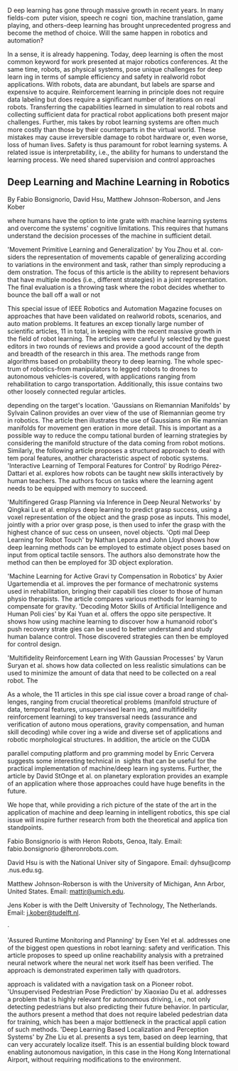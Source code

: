 <!-- image -->

D eep learning has gone through massive  growth  in  recent years. In many fields-com ­ puter  vision,  speech  re  cogni ­ tion, machine translation, game playing, and others-deep learning has brought unprecedented progress and become the method of choice. Will the same happen in robotics and automation?

In a sense, it is already happening. Today, deep learning is often the most common keyword for work presented at major robotics conferences. At the same time, robots, as physical systems, pose unique challenges for deep learn­ ing in terms of sample efficiency and safety in real­world robot applications. With robots, data are abundant, but labels are sparse and expensive to acquire. Reinforcement learning in principle does not require data labeling but does require a significant number of iterations on real robots. Transferring the capabilities learned in simulation to real robots and collecting sufficient data for practical robot applications both present major challenges. Further, mis­ takes by robot learning systems are often much more costly than those by their counterparts in the virtual world. These mistakes  may cause irreversible damage to robot hardware or, even worse, loss of human lives. Safety is thus paramount for robot learning systems. A related issue is interpretability, i.e., the ability for humans to understand the learning process. We need shared supervision and control approaches

## Deep Learning and Machine Learning in Robotics

By Fabio Bonsignorio, David Hsu, Matthew Johnson-Roberson, and Jens Kober

where humans have the option to inte­ grate with machine learning systems and overcome the systems' cognitive limitations. This requires that humans understand the decision processes of the machine in sufficient detail.

'Movement Primitive Learning and Generalization' by You Zhou et al. con­ siders the representation of movements capable of generalizing according to variations in the environment and task, rather than simply reproducing a dem­ onstration. The focus of this article is the ability to represent behaviors that have multiple modes (i.e., different strategies) in a joint representation. The final evaluation is a throwing task where the robot decides whether to bounce  the  ball  off  a  wall  or  not

This special issue of IEEE Robotics and Automation Magazine focuses on approaches that have been validated on real­world robots, scenarios, and auto­ mation problems. It features an excep­ tionally large number of scientific articles, 11 in total, in keeping with the recent massive growth in the field of robot learning. The articles were careful­ ly selected by the guest editors in two rounds of reviews and provide a good account of the depth and breadth of the research in this area. The methods range from algorithms based on probability theory to deep learning. The whole spec­ trum of robotics-from manipulators to legged robots to drones to autonomous vehicles-is covered, with applications ranging from rehabilitation to cargo transportation. Additionally, this issue contains two other loosely connected regular articles.

depending on the target's location. 'Gaussians on Riemannian Manifolds' by Sylvain Calinon provides an over­ view of the use of Riemannian geome­ try  in  robotics.  The  article  then illustrates the use of Gaussians on Rie­ mannian manifolds for movement gen­ eration in more detail. This is important as a possible way to reduce the compu­ tational burden of learning strategies by considering the manifold structure of the data coming from robot motions. Similarly, the following article proposes a structured approach to deal with tem­ poral features, another characteristic aspect of robotic systems. 'Interactive Learning of Temporal Features for Control' by Rodrigo Pérez­Dattari et al. explores how robots can be taught new skills interactively by human teachers. The authors focus on tasks where the learning agent needs to be equipped with memory to succeed.

'Multifingered Grasp Planning via Inference in Deep Neural Networks' by Qingkai Lu et al. employs deep learning to predict grasp success, using a voxel representation of the object and the grasp pose as inputs. This model, jointly with a prior over­ grasp pose, is then used to infer the grasp with the highest chance of suc­ cess on unseen, novel objects. 'Opti­ mal Deep Learning for Robot Touch' by Nathan Lepora and John Lloyd shows how deep learning methods can be employed to estimate object poses based on input from optical tactile sensors. The authors also demonstrate how the method can then be employed for 3D object exploration.

'Machine Learning for Active Gravi­ ty Compensation in Robotics' by Axier Ugartemendia et al. improves the per­ formance of mechatronic systems used in rehabilitation, bringing their capabili­ ties closer to those of human physio­ therapists. The article compares various methods for learning to compensate for gravity. 'Decoding Motor Skills of Artificial Intelligence and Human Poli­ cies' by Kai Yuan et al. offers the oppo­ site perspective. It shows how using machine learning to discover how a humanoid robot's push recovery strate­ gies can be used to better understand and study human balance control. Those discovered strategies can then be employed for control design.

'Multifidelity Reinforcement Learn­ ing With Gaussian Processes' by Varun Suryan et al. shows how data collected on less realistic simulations can be used to minimize the amount of data that need to be collected on a real robot. The

As a whole, the 11 articles in this spe­ cial issue cover a broad range of chal­ lenges, ranging from crucial theoretical problems (manifold structure of data, temporal features, unsupervised learn­ ing, and multifidelity reinforcement learning) to key transversal needs (assurance and verification of autono­ mous operations, gravity compensation, and human skill decoding) while cover­ ing a wide and diverse set of applications and robotic morphological structures. In addition, the article on the CUDA

parallel computing platform and pro­ gramming model by Enric Cervera suggests some interesting technical in ­ sights that can be useful for the practical implementation of machine/deep learn­ ing systems. Further, the article by David St­Onge et al. on planetary exploration provides an example of an application where those approaches could have huge benefits in the future.

We hope that, while providing a rich picture of the state of the art in the application of machine and deep learning in intelligent robotics, this spe­ cial issue will inspire further research from both the theoretical and applica­ tion standpoints.

Fabio Bonsignorio is with Heron Robots, Genoa, Italy. Email: fabio.bonsignorio @heronrobots.com.

David Hsu is with the National Univer­ sity of Singapore. Email: dyhsu@comp .nus.edu.sg.

Matthew Johnson-Roberson is with the University of Michigan, Ann Arbor, United States. Email: mattjr@umich.edu.

Jens Kober is with the Delft University of Technology, The Netherlands. Email: j.kober@tudelft.nl.

<!-- image -->

·

'Assured Runtime Monitoring and Planning' by Esen Yel et al. addresses one of the biggest open questions in robot learning: safety and verification. This article proposes to speed up online reachability analysis with a pretrained neural network where the neural net­ work itself has been verified. The approach is demonstrated experimen­ tally with quadrotors.

approach is validated with a navigation task on a Pioneer robot. 'Unsupervised Pedestrian Pose Prediction' by Xiaoxiao Du et al. addresses a problem that is highly relevant for autonomous driving, i.e., not only detecting pedestrians but also predicting their future behavior. In particular, the authors present a method that does not require labeled pedestrian data for training, which has been a major bottleneck in the practical appli­ cation of such methods. 'Deep Learning­ Based Localization and Perception Systems' by Zhe Liu et al. presents a sys­ tem, based on deep learning, that can very accurately localize itself. This is an essential building block toward enabling autonomous navigation, in this case in the Hong Kong International Airport, without requiring modifications to the environment.